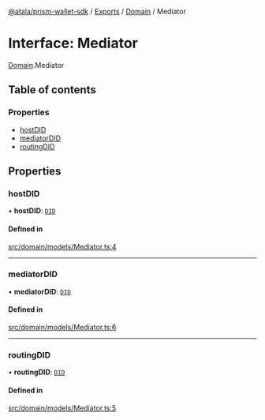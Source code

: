 [@atala/prism-wallet-sdk](../README.md) / [Exports](../modules.md) / [Domain](../modules/Domain.md) / Mediator

# Interface: Mediator

[Domain](../modules/Domain.md).Mediator

## Table of contents

### Properties

- [hostDID](Domain.Mediator.md#hostdid)
- [mediatorDID](Domain.Mediator.md#mediatordid)
- [routingDID](Domain.Mediator.md#routingdid)

## Properties

### hostDID

• **hostDID**: [`DID`](../classes/Domain.DID.md)

#### Defined in

[src/domain/models/Mediator.ts:4](https://github.com/hyperledger/identus-edge-agent-sdk-ts/blob/412988e74b53c977d2db02a120bdfcde11978df5/src/domain/models/Mediator.ts#L4)

___

### mediatorDID

• **mediatorDID**: [`DID`](../classes/Domain.DID.md)

#### Defined in

[src/domain/models/Mediator.ts:6](https://github.com/hyperledger/identus-edge-agent-sdk-ts/blob/412988e74b53c977d2db02a120bdfcde11978df5/src/domain/models/Mediator.ts#L6)

___

### routingDID

• **routingDID**: [`DID`](../classes/Domain.DID.md)

#### Defined in

[src/domain/models/Mediator.ts:5](https://github.com/hyperledger/identus-edge-agent-sdk-ts/blob/412988e74b53c977d2db02a120bdfcde11978df5/src/domain/models/Mediator.ts#L5)
